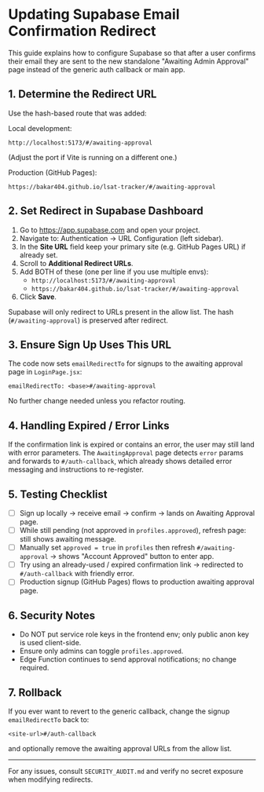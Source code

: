 # Updating Supabase Email Confirmation Redirect

This guide explains how to configure Supabase so that after a user confirms their email they are sent to the new standalone "Awaiting Admin Approval" page instead of the generic auth callback or main app.

## 1. Determine the Redirect URL

Use the hash-based route that was added:

Local development:

```
http://localhost:5173/#/awaiting-approval
```

(Adjust the port if Vite is running on a different one.)

Production (GitHub Pages):

```
https://bakar404.github.io/lsat-tracker/#/awaiting-approval
```

## 2. Set Redirect in Supabase Dashboard

1. Go to https://app.supabase.com and open your project.
2. Navigate to: Authentication -> URL Configuration (left sidebar).
3. In the **Site URL** field keep your primary site (e.g. GitHub Pages URL) if already set.
4. Scroll to **Additional Redirect URLs**.
5. Add BOTH of these (one per line if you use multiple envs):
   - `http://localhost:5173/#/awaiting-approval`
   - `https://bakar404.github.io/lsat-tracker/#/awaiting-approval`
6. Click **Save**.

Supabase will only redirect to URLs present in the allow list. The hash (`#/awaiting-approval`) is preserved after redirect.

## 3. Ensure Sign Up Uses This URL

The code now sets `emailRedirectTo` for signups to the awaiting approval page in `LoginPage.jsx`:

```
emailRedirectTo: <base>#/awaiting-approval
```

No further change needed unless you refactor routing.

## 4. Handling Expired / Error Links

If the confirmation link is expired or contains an error, the user may still land with error parameters. The `AwaitingApproval` page detects `error` params and forwards to `#/auth-callback`, which already shows detailed error messaging and instructions to re-register.

## 5. Testing Checklist

- [ ] Sign up locally -> receive email -> confirm -> lands on Awaiting Approval page.
- [ ] While still pending (not approved in `profiles.approved`), refresh page: still shows awaiting message.
- [ ] Manually set `approved = true` in `profiles` then refresh `#/awaiting-approval` -> shows "Account Approved" button to enter app.
- [ ] Try using an already-used / expired confirmation link -> redirected to `#/auth-callback` with friendly error.
- [ ] Production signup (GitHub Pages) flows to production awaiting approval page.

## 6. Security Notes

- Do NOT put service role keys in the frontend env; only public anon key is used client-side.
- Ensure only admins can toggle `profiles.approved`.
- Edge Function continues to send approval notifications; no change required.

## 7. Rollback

If you ever want to revert to the generic callback, change the signup `emailRedirectTo` back to:

```
<site-url>#/auth-callback
```

and optionally remove the awaiting approval URLs from the allow list.

---

For any issues, consult `SECURITY_AUDIT.md` and verify no secret exposure when modifying redirects.
